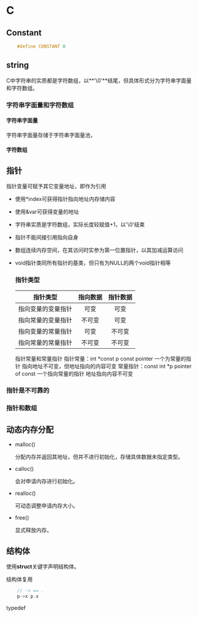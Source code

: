 # C

## Constant

``` c
    #define CONSTANT 0
```




## string

C中字符串的实质都是字符数组，以**’\0'**结尾，但具体形式分为字符串字面量和字符数组。

### 字符串字面量和字符数组

#### 字符串字面量

字符串字面量存储于字符串字面量池，

#### 字符数组



## 指针

指针变量可赋予其它变量地址，即作为引用

- 使用*index可获得指针指向地址内存储内容

- 使用&var可获得变量的地址

- 字符串实质是字符数组，实际长度较赋值+1，以'\0'结束

- 指针不能间接引用指向自身

- 数组连续内存空间，在其访问时实参为第一位置指针，以其加减运算访问

- void指针类同所有指针的基类，但只有为NULL的两个void指针相等

  ### 指针类型
  
  
  
  |      指针类型      | 指向数据 | 指针数据 |
  | :----------------: | :------: | :------: |
  | 指向变量的变量指针 |   可变   |   可变   |
  | 指向常量的变量指针 |  不可变  |   可变   |
  | 指向变量的常量指针 |   可变   |  不可变  |
  | 指向常量的常量指针 |  不可变  |  不可变  |
  
  指针常量和常量指针
    指针常量：int *const p  const pointer  一个为常量的指针 指向地址不可变，但地址指向的内容可变
    常量指针：const int *p  pointer of const  一个指向常量的指针 地址指向内容不可变

### 指针是不可靠的

### 指针和数组

## 动态内存分配

- malloc() 

  分配内存并返回其地址，但并不进行初始化，存储具体数据未指定类型。

- calloc()

  会对申请内存进行初始化。

- realloc()

  可动态调整申请内存大小。

- free() 

  显式释放内存。

## 结构体

使用**struct**关键字声明结构体。

结构体复用

```c
    // -> == . 
    p->x p.x
```

typedef 